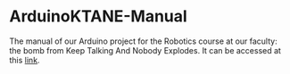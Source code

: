 # ArduinoKTANE-Manual
The manual of our Arduino project for the Robotics course at our faculty: the bomb from Keep Talking And Nobody Explodes.
It can be accessed at this [link](https://ema1ih.github.io/ArduinoKTANE-Manual/).
